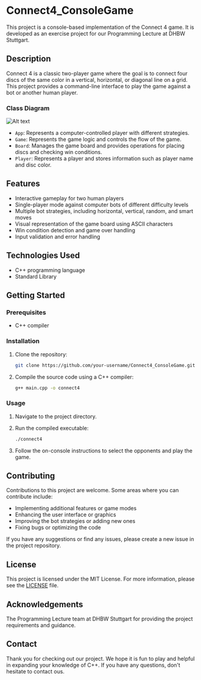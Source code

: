 
# Connect4_ConsoleGame

This project is a console-based implementation of the Connect 4 game. It is developed as an exercise project for our Programming Lecture at DHBW Stuttgart.

## Description

Connect 4 is a classic two-player game where the goal is to connect four discs of the same color in a vertical, horizontal, or diagonal line on a grid. This project provides a command-line interface to play the game against a bot or another human player.

### Class Diagram

<img src="[/UML_Diagramm.png)" alt="Alt text" title="Optional title">

- `App`: Represents a computer-controlled player with different strategies.
- `Game`: Represents the game logic and controls the flow of the game.
- `Board`: Manages the game board and provides operations for placing discs and checking win conditions.
- `Player`: Represents a player and stores information such as player name and disc color.


## Features

- Interactive gameplay for two human players
- Single-player mode against computer bots of different difficulty levels
- Multiple bot strategies, including horizontal, vertical, random, and smart moves
- Visual representation of the game board using ASCII characters
- Win condition detection and game over handling
- Input validation and error handling

## Technologies Used

- C++ programming language
- Standard Library

## Getting Started

### Prerequisites

- C++ compiler

### Installation

1. Clone the repository:

   ```bash
   git clone https://github.com/your-username/Connect4_ConsoleGame.git

2. Compile the source code using a C++ compiler:

   ```bash
   g++ main.cpp -o connect4

### Usage

1. Navigate to the project directory.

2. Run the compiled executable:

   ```bash
   ./connect4

4. Follow the on-console instructions to select the opponents and play the game.


## Contributing

Contributions to this project are welcome. Some areas where you can contribute include:

 - Implementing additional features or game modes 
 - Enhancing the user interface or graphics 
 - Improving the bot strategies or adding new ones
 - Fixing bugs or optimizing the code 
 
 If you have any suggestions or find any issues, please create a new issue in the project repository.

## License

This project is licensed under the MIT License. For more information, please see the [LICENSE](LICENSE) file.

## Acknowledgements

The Programming Lecture team at DHBW Stuttgart for providing the project requirements and guidance.

## Contact

Thank you for checking out our project. We hope it is fun to play and helpful in expanding your knowledge of C++. If you have any questions, don't hesitate to contact ous.



